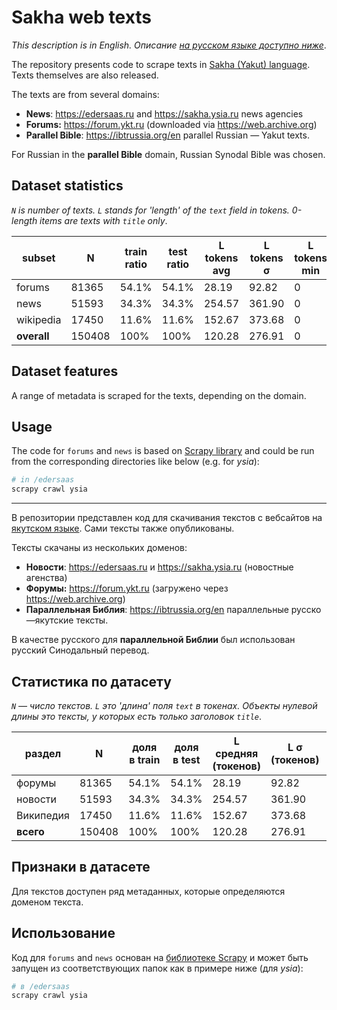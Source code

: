 # Sakha web texts

*This description is in English.
    Описание [на русском языке доступно ниже](#ru)*.


The repository presents code to scrape texts in [Sakha (Yakut) language](https://www.ethnologue.com/language/sah/).
    Texts themselves are also released.

The texts are from several domains:

* **News**: <https://edersaas.ru> and <https://sakha.ysia.ru> news agencies
* **Forums:** <https://forum.ykt.ru> (downloaded via <https://web.archive.org>)
*  **Parallel Bible**: <https://ibtrussia.org/en> parallel Russian — Yakut texts. 

For Russian in the **parallel Bible** domain, Russian Synodal Bible was chosen.

## Dataset statistics
   
*`N` is number of texts.
    `L` stands for 'length' of the `text` field in tokens.
    0-length items are texts with `title` only*.

| subset      | N      | train ratio | test ratio | L tokens avg | L tokens σ | L tokens min | L tokens max |
|-------------|--------|-------------|------------|--------------|------------|--------------|--------------|
| forums      | 81365  | 54.1%       | 54.1%      | 28.19        | 92.82      | 0            | 10022        |
| news        | 51593  | 34.3%       | 34.3%      | 254.57       | 361.90     | 0            | 23162        |
| wikipedia   | 17450  | 11.6%       | 11.6%      | 152.67       | 373.68     | 0            | 20704        |
| **overall** | 150408 | 100%        | 100%       | 120.28       | 276.91     | 0            | 23162        |


## Dataset features

A range of metadata is scraped for the texts, depending on the domain.

## Usage

The code for `forums` and `news` is based on [Scrapy library](https://scrapy.org/) and could be run from the corresponding directories like below (e.g. for *ysia*):

```bash
# in /edersaas
scrapy crawl ysia
```

--- 
<a name="ru"></a>


В репозитории представлен код для скачивания текстов с вебсайтов на [якутском языке](https://www.ethnologue.com/language/sah/).
    Сами тексты также опубликованы.

Тексты скачаны из нескольких доменов:

* **Новости**: <https://edersaas.ru> и <https://sakha.ysia.ru> (новостные агенства)
* **Форумы:** <https://forum.ykt.ru> (загружено через <https://web.archive.org>)
*  **Параллельная Библия**: <https://ibtrussia.org/en> параллельные русско—якутские тексты. 

В качестве русского для **параллельной Библии** был использован русский Синодальный перевод.


## Статистика по датасету
    
*`N` — число текстов.
    `L` это 'длина' поля `text` в токенах.
    Объекты нулевой длины это тексты, у которых есть только заголовок `title`*.


| раздел    | N      | доля в train | доля в test | L средняя (токенов) | L σ (токенов) | L min (токенов) | L max (токенов) |
|-----------|--------|--------------|-------------|---------------------|---------------|-----------------|-----------------|
| форумы    | 81365  | 54.1%        | 54.1%       | 28.19               | 92.82         | 0               | 10022           |
| новости   | 51593  | 34.3%        | 34.3%       | 254.57              | 361.90        | 0               | 23162           |
| Википедия | 17450  | 11.6%        | 11.6%       | 152.67              | 373.68        | 0               | 20704           |
| **всего** | 150408 | 100%         | 100%        | 120.28              | 276.91        | 0               | 23162           |


## Признаки в датасете

Для текстов доступен ряд метаданных, которые определяются доменом текста.

## Использование

Код для `forums` and `news` основан на [библиотеке Scrapy](https://scrapy.org/) и может быть запущен из соответствующих папок как в примере ниже (для *ysia*):

```bash
# в /edersaas
scrapy crawl ysia
```

